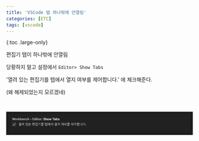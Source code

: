 ```yaml
---
title: 'VSCode 탭 하나밖에 안열림'
categories: [ETC]
tags: [vscode]
---
```


{:toc .large-only}

편집기 탭이 하나밖에 안열림

당황하지 말고 설정에서 `Editor> Show Tabs`

'열려 있는 편집기를 탭에서 열지 여부를 제어합니다.' 에 체크해준다.

(왜 해제되었는지 모르겠네)

<img src="/assets/img/blog/2022-05-24-vscode-tab.png" style="margin-top:30px;">
